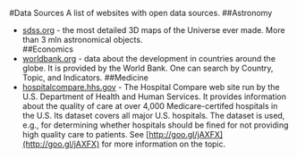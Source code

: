 #Data Sources
A list of websites with open data sources.
##Astronomy
* [sdss.org](http://sdss.org) - the most detailed 3D maps of the Universe ever made. More than 3 mln astronomical objects.  
##Economics
* [worldbank.org](http://data.worldbank.org/) - data about the development in countries around the globe. It is provided by the World Bank. One can search by Country, Topic, and Indicators.
##Medicine
* [hospitalcompare.hhs.gov](http://hospitalcompare.hhs.gov) - The Hospital Compare web site run by the U.S. Department of Health and Human Services. It provides information about the quality of care at over 4,000 Medicare-certifed hospitals in the U.S. Its dataset covers all major U.S. hospitals. The dataset is used, e.g., for determining whether hospitals should be fined for not providing high quality care to patients. See [http://goo.gl/jAXFX](http://goo.gl/jAXFX) for more information on the topic.

